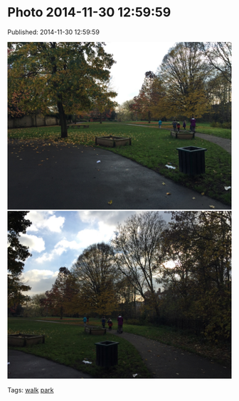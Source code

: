 
# Photo 2014-11-30 12:59:59

Published: 2014-11-30 12:59:59

![](103975924397-0.jpg)
![](103975924397-1.jpg)

Tags: [walk](tag-walk.md) [park](tag-park.md)
